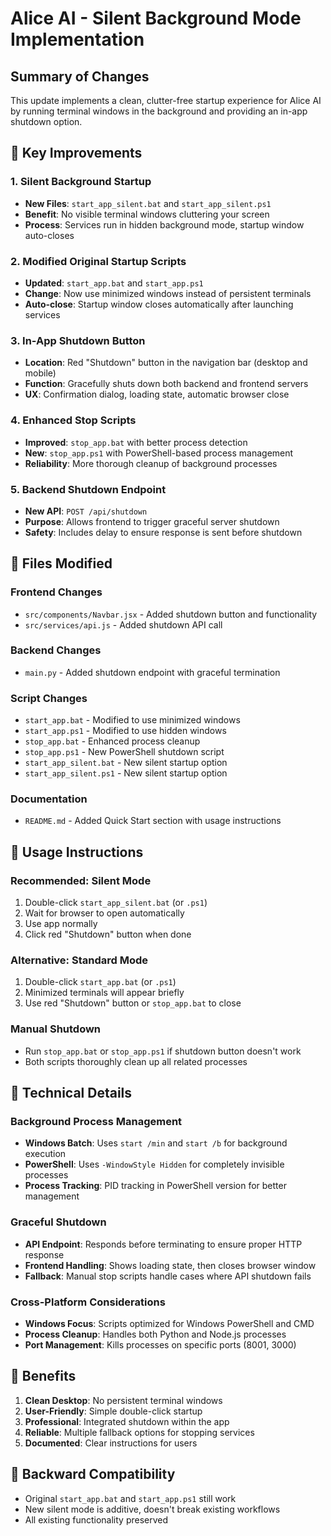 # Alice AI - Silent Background Mode Implementation

## Summary of Changes

This update implements a clean, clutter-free startup experience for Alice AI by running terminal windows in the background and providing an in-app shutdown option.

## 🎯 Key Improvements

### 1. Silent Background Startup
- **New Files**: `start_app_silent.bat` and `start_app_silent.ps1`
- **Benefit**: No visible terminal windows cluttering your screen
- **Process**: Services run in hidden background mode, startup window auto-closes

### 2. Modified Original Startup Scripts
- **Updated**: `start_app.bat` and `start_app.ps1`
- **Change**: Now use minimized windows instead of persistent terminals
- **Auto-close**: Startup window closes automatically after launching services

### 3. In-App Shutdown Button
- **Location**: Red "Shutdown" button in the navigation bar (desktop and mobile)
- **Function**: Gracefully shuts down both backend and frontend servers
- **UX**: Confirmation dialog, loading state, automatic browser close

### 4. Enhanced Stop Scripts
- **Improved**: `stop_app.bat` with better process detection
- **New**: `stop_app.ps1` with PowerShell-based process management
- **Reliability**: More thorough cleanup of background processes

### 5. Backend Shutdown Endpoint
- **New API**: `POST /api/shutdown`
- **Purpose**: Allows frontend to trigger graceful server shutdown
- **Safety**: Includes delay to ensure response is sent before shutdown

## 📁 Files Modified

### Frontend Changes
- `src/components/Navbar.jsx` - Added shutdown button and functionality
- `src/services/api.js` - Added shutdown API call

### Backend Changes
- `main.py` - Added shutdown endpoint with graceful termination

### Script Changes
- `start_app.bat` - Modified to use minimized windows
- `start_app.ps1` - Modified to use hidden windows
- `stop_app.bat` - Enhanced process cleanup
- `stop_app.ps1` - New PowerShell shutdown script
- `start_app_silent.bat` - New silent startup option
- `start_app_silent.ps1` - New silent startup option

### Documentation
- `README.md` - Added Quick Start section with usage instructions

## 🚀 Usage Instructions

### Recommended: Silent Mode
1. Double-click `start_app_silent.bat` (or `.ps1`)
2. Wait for browser to open automatically
3. Use app normally
4. Click red "Shutdown" button when done

### Alternative: Standard Mode
1. Double-click `start_app.bat` (or `.ps1`)
2. Minimized terminals will appear briefly
3. Use red "Shutdown" button or `stop_app.bat` to close

### Manual Shutdown
- Run `stop_app.bat` or `stop_app.ps1` if shutdown button doesn't work
- Both scripts thoroughly clean up all related processes

## 🔧 Technical Details

### Background Process Management
- **Windows Batch**: Uses `start /min` and `start /b` for background execution
- **PowerShell**: Uses `-WindowStyle Hidden` for completely invisible processes
- **Process Tracking**: PID tracking in PowerShell version for better management

### Graceful Shutdown
- **API Endpoint**: Responds before terminating to ensure proper HTTP response
- **Frontend Handling**: Shows loading state, then closes browser window
- **Fallback**: Manual stop scripts handle cases where API shutdown fails

### Cross-Platform Considerations
- **Windows Focus**: Scripts optimized for Windows PowerShell and CMD
- **Process Cleanup**: Handles both Python and Node.js processes
- **Port Management**: Kills processes on specific ports (8001, 3000)

## 🎉 Benefits

1. **Clean Desktop**: No persistent terminal windows
2. **User-Friendly**: Simple double-click startup
3. **Professional**: Integrated shutdown within the app
4. **Reliable**: Multiple fallback options for stopping services
5. **Documented**: Clear instructions for users

## 🔄 Backward Compatibility

- Original `start_app.bat` and `start_app.ps1` still work
- New silent mode is additive, doesn't break existing workflows
- All existing functionality preserved
